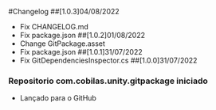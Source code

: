 #Changelog
##[1.0.3]04/08/2022
- Fix CHANGELOG.md
- Fix package.json
##[1.0.2]01/08/2022
- Change GitPackage.asset
- Fix package.json
##[1.0.1]31/07/2022
- Fix GitDependenciesInspector.cs
##[1.0.0]31/07/2022
### Repositorio com.cobilas.unity.gitpackage iniciado
- Lançado para o GitHub